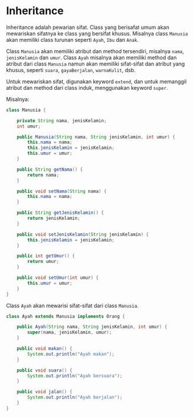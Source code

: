 # Inheritance

Inheritance adalah pewarian sifat. Class yang berisafat umum akan mewariskan sifatnya ke class yang bersifat khusus. Misalnya class `Manusia` akan memiliki class turunan seperti `Ayah`, `Ibu` dan `Anak`.

Class `Manusia` akan memiliki atribut dan method tersendiri, misalnya `nama`, `jenisKelamin` dan `umur`. Class `Ayah` misalnya akan memiliki method dan atribut dari class `Manusia` namun akan memiliki sifat-sifat dan atribut yang khusus, seperti `suara`, `gayaBerjalan`, `warnaKulit`, dsb.

Untuk mewariskan sifat, digunakan keyword `extend`, dan untuk memanggil atribut dan method dari class induk, menggunakan keyword `super`. 

Misalnya:

```java
class Manusia {

    private String nama, jenisKelamin;
    int umur;

    public Manusia(String nama, String jenisKelamin, int umur) {
        this.nama = nama;
        this.jenisKelamin = jenisKelamin;
        this.umur = umur;
    }

    public String getNama() {
        return nama;
    }

    public void setNama(String nama) {
        this.nama = nama;
    }

    public String getJenisKelamin() {
        return jenisKelamin;
    }

    public void setJenisKelamin(String jenisKelamin) {
        this.jenisKelamin = jenisKelamin;
    }

    public int getUmur() {
        return umur;
    }

    public void setUmur(int umur) {
        this.umur = umur;
    }
}

```

Class `Ayah` akan mewarisi sifat-sifat dari class `Manusia`.

```java
class Ayah extends Manusia implements Orang {

    public Ayah(String nama, String jenisKelamin, int umur) {
        super(nama, jenisKelamin, umur);
    }

    public void makan() {
        System.out.println("Ayah makan");
    }

    public void suara() {
        System.out.println("Ayah bersuara");
    }

    public void jalan() {
        System.out.println("Ayah berjalan");
    }
}
```